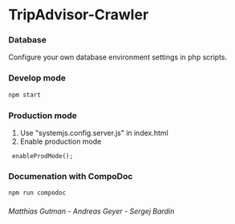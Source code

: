 # TripAdvisor-Crawler

### Database

Configure your own database environment settings in php scripts.

### Develop mode

```bash
npm start
```

### Production mode
1. Use "systemjs.config.server.js" in index.html
2. Enable production mode
```angular2
 enableProdMode();
```

### Documenation with CompoDoc
```bash
npm run compodoc
```

###### Matthias Gutman - Andreas Geyer - Sergej Bardin
